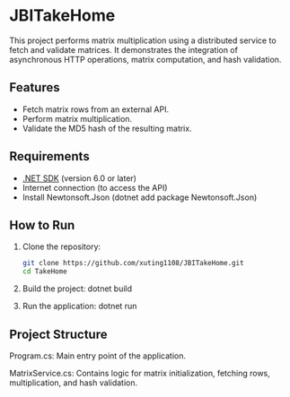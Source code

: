 # JBITakeHome

This project performs matrix multiplication using a distributed service to fetch and validate matrices. It demonstrates the integration of asynchronous HTTP operations, matrix computation, and hash validation.

## Features

- Fetch matrix rows from an external API.
- Perform matrix multiplication.
- Validate the MD5 hash of the resulting matrix.

## Requirements

- [.NET SDK](https://dotnet.microsoft.com/download) (version 6.0 or later)
- Internet connection (to access the API)
- Install Newtonsoft.Json (dotnet add package Newtonsoft.Json)
## How to Run

1. Clone the repository:
   ```bash
   git clone https://github.com/xuting1108/JBITakeHome.git
   cd TakeHome

2. Build the project:
    dotnet build

3. Run the application:
    dotnet run

## Project Structure

Program.cs:
    Main entry point of the application.

MatrixService.cs:
    Contains logic for matrix initialization, fetching rows, multiplication, and hash validation.